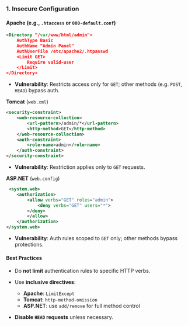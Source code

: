 ### 1. **Insecure Configuration**

#### Apache (e.g., `.htaccess` or `000-default.conf`)
```xml
<Directory "/var/www/html/admin">
    AuthType Basic
    AuthName "Admin Panel"
    AuthUserFile /etc/apache2/.htpasswd
    <Limit GET>
        Require valid-user
    </Limit>
</Directory>
```
- **Vulnerability**: Restricts access only for `GET`; other methods (e.g. `POST`, `HEAD`) bypass auth.

**Tomcat** (`web.xml`)
```xml
<security-constraint>
    <web-resource-collection>
        <url-pattern>/admin/*</url-pattern>
        <http-method>GET</http-method>
    </web-resource-collection>
    <auth-constraint>
        <role-name>admin</role-name>
    </auth-constraint>
</security-constraint>
```
- **Vulnerability**: Restriction applies only to `GET` requests.

**ASP.NET** (`web.config`)
```xml
 <system.web>
    <authorization>
        <allow verbs="GET" roles="admin">
            <deny verbs="GET" users="*">
        </deny>
        </allow>
    </authorization>
</system.web>
```
- **Vulnerability**: Auth rules scoped to `GET` only; other methods bypass protections.

#### **Best Practices**
- Do **not limit** authentication rules to specific HTTP verbs.
- Use **inclusive directives**:
    - **Apache**: `LimitExcept`
    - **Tomcat**: `http-method-omission`
    - **ASP.NET**: use `add/remove` for full method control

- **Disable `HEAD` requests** unless necessary.

